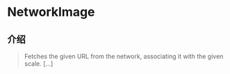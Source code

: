 # NetworkImage

## 介绍

> Fetches the given URL from the network, associating it with the given scale. [...]
